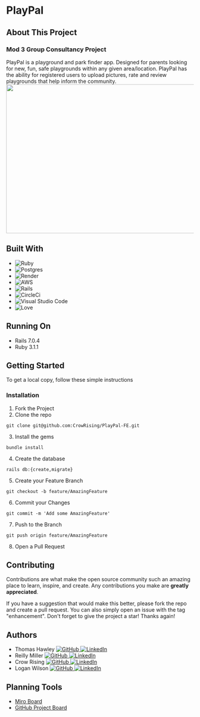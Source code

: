 # PlayPal

## About This Project
### Mod 3 Group Consultancy Project
PlayPal is a playground and park finder app. Designed for parents looking for new, fun, safe playgrounds within any given area/location. PlayPal has the ability for registered users to upload pictures, rate and review playgrounds that help inform the community.<br>
                                                  <img src="https://www.miracle-recreation.com/content/uploads/2018/11/Image-Header_Park.jpg.webp" width="600" height="400">
                                                  
## Built With
* ![Ruby](https://img.shields.io/badge/ruby-%23CC342D.svg?style=for-the-badge&logo=ruby&logoColor=white)
* ![Postgres](https://img.shields.io/badge/postgres-%23316192.svg?style=for-the-badge&logo=postgresql&logoColor=white)
* ![Render](https://img.shields.io/badge/Render-%46E3B7.svg?style=for-the-badge&logo=render&logoColor=white)
* ![AWS](https://img.shields.io/badge/AWS-%23FF9900.svg?style=for-the-badge&logo=amazon-aws&logoColor=white)
* ![Rails](https://img.shields.io/badge/rails-%23CC0000.svg?style=for-the-badge&logo=ruby-on-rails&logoColor=white)
* ![CircleCi](https://img.shields.io/badge/circleci-343434?style=for-the-badge&logo=circleci&logoColor=white)
* ![Visual Studio Code](https://img.shields.io/badge/Visual%20Studio%20Code-0078d7.svg?style=for-the-badge&logo=visual-studio-code&logoColor=white)
* ![Love](https://ForTheBadge.com/images/badges/built-with-love.svg)

## Running On
  - Rails 7.0.4
  - Ruby 3.1.1

## <b>Getting Started</b>

To get a local copy, follow these simple instructions

### <b>Installation</b>

1. Fork the Project
2. Clone the repo 
``` 
git clone git@github.com:CrowRising/PlayPal-FE.git 
```
3. Install the gems
```
bundle install
```
4. Create the database
```
rails db:{create,migrate}
```

5. Create your Feature Branch 
```
git checkout -b feature/AmazingFeature
```
6. Commit your Changes 
```
git commit -m 'Add some AmazingFeature' 
```
7. Push to the Branch 
```
git push origin feature/AmazingFeature
```
8. Open a Pull Request


## Contributing
Contributions are what make the open source community such an amazing place to learn, inspire, and create. Any contributions you make are **greatly appreciated**.

If you have a suggestion that would make this better, please fork the repo and create a pull request. You can also simply open an issue with the tag "enhancement".
Don't forget to give the project a star! Thanks again!

## Authors
- Thomas Hawley [![GitHub](https://img.shields.io/badge/GitHub-100000?style=for-the-badge&logo=github&logoColor=white) ](https://github.com/thawley2)  [![LinkedIn](https://img.shields.io/badge/LinkedIn-0077B5?style=for-the-badge&logo=linkedin&logoColor=white) ](https://www.linkedin.com/in/thomas-hawley-901612123/)
- Reilly Miller [![GitHub](https://img.shields.io/badge/GitHub-100000?style=for-the-badge&logo=github&logoColor=white) ](https://github.com/rmiller220) [![LinkedIn](https://img.shields.io/badge/LinkedIn-0077B5?style=for-the-badge&logo=linkedin&logoColor=white) ](https://www.linkedin.com/in/reilly-miller-6b6131266/)
- Crow Rising [![GitHub](https://img.shields.io/badge/GitHub-100000?style=for-the-badge&logo=github&logoColor=white) ](https://github.com/CrowRising) [![LinkedIn](https://img.shields.io/badge/LinkedIn-0077B5?style=for-the-badge&logo=linkedin&logoColor=white) ](https://www.linkedin.com/in/crowrising/)
- Logan Wilson [![GitHub](https://img.shields.io/badge/GitHub-100000?style=for-the-badge&logo=github&logoColor=white) ]( https://github.com/Bluedevil667) [![LinkedIn](https://img.shields.io/badge/LinkedIn-0077B5?style=for-the-badge&logo=linkedin&logoColor=white) ](https://www.linkedin.com/in/logan-wilson-28422ba0/)

## Planning Tools
- [Miro Board](https://miro.com/app/board/uXjVMDHct-E=/)
- [GitHub Project Board](https://github.com/users/CrowRising/projects/5)
